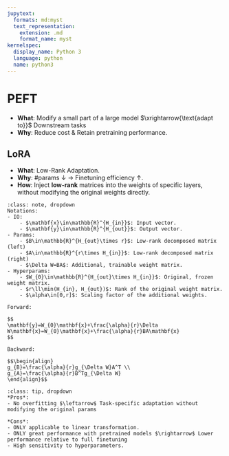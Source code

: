 ```yaml
---
jupytext:
  formats: md:myst
  text_representation:
    extension: .md
    format_name: myst
kernelspec:
  display_name: Python 3
  language: python
  name: python3
---
```

# PEFT
- **What**: Modify a small part of a large model $\xrightarrow{\text{adapt to}}$ Downstream tasks
- **Why**: Reduce cost & Retain pretraining performance.

## LoRA
- **What**: Low-Rank Adaptation.
- **Why**: #params $\downarrow$ $\rightarrow$ Finetuning efficiency $\uparrow$.
- **How**: Inject **low-rank** matrices into the weights of specific layers, without modifying the original weights directly.

```{admonition} Math
:class: note, dropdown
Notations:
- IO:
	- $\mathbf{x}\in\mathbb{R}^{H_{in}}$: Input vector.
	- $\mathbf{y}\in\mathbb{R}^{H_{out}}$: Output vector.
- Params:
	- $B\in\mathbb{R}^{H_{out}\times r}$: Low-rank decomposed matrix (left)
	- $A\in\mathbb{R}^{r\times H_{in}}$: Low-rank decomposed matrix (right)
	- $\Delta W=BA$: Additional, trainable weight matrix.
- Hyperparams:
	- $W_{0}\in\mathbb{R}^{H_{out}\times H_{in}}$: Original, frozen weight matrix.
	- $r\ll\min(H_{in}, H_{out})$: Rank of the original weight matrix.
	- $\alpha\in[0,r]$: Scaling factor of the additional weights.

Forward:

$$
\mathbf{y}=W_{0}\mathbf{x}+\frac{\alpha}{r}\Delta W\mathbf{x}=W_{0}\mathbf{x}+\frac{\alpha}{r}BA\mathbf{x}
$$

Backward:

$$\begin{align}
g_{B}=\frac{\alpha}{r}g_{\Delta W}A^T \\
g_{A}=\frac{\alpha}{r}B^Tg_{\Delta W}
\end{align}$$
```

```{admonition} Q&A
:class: tip, dropdown
*Pros*:
- No overfitting $\leftarrow$ Task-specific adaptation without modifying the original params

*Cons*:
- ONLY applicable to linear transformation.
- ONLY great performance with pretrained models $\rightarrow$ Lower performance relative to full finetuning
- High sensitivity to hyperparameters.
```
